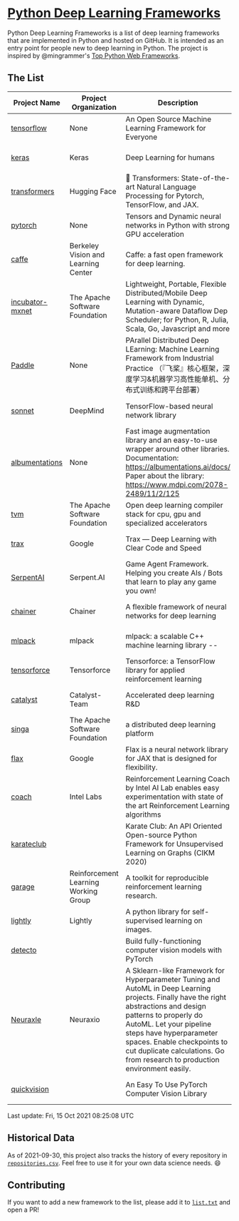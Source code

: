 # [Python Deep Learning Frameworks](https://www.github.com/shimst3r/python-deep-learning-frameworks)

Python Deep Learning Frameworks is a list of deep learning frameworks that are implemented in Python and hosted on GitHub. It is intended as an entry point for people new to deep learning in Python. The project is inspired by @mingrammer's [Top Python Web Frameworks](https://github.com/mingrammer/python-web-framework-stars).

## The List

| Project Name | Project Organization | Description | Stars | Forks | Open Issues | Last Commit |
| ------------ | -------------------- | ----------- | ----: | ----: | ----------: | ----------- |
| [tensorflow](https://tensorflow.org) | None | An Open Source Machine Learning Framework for Everyone | 159873 | 85652 | 3196 | 0 day(s) ago |
| [keras](http://keras.io/) | Keras | Deep Learning for humans | 52851 | 18841 | 305 | 0 day(s) ago |
| [transformers](https://huggingface.co/transformers) | Hugging Face | 🤗 Transformers: State-of-the-art Natural Language Processing for Pytorch, TensorFlow, and JAX. | 52514 | 12470 | 437 | 0 day(s) ago |
| [pytorch](https://pytorch.org) | None | Tensors and Dynamic neural networks in Python with strong GPU acceleration | 51411 | 14064 | 10084 | 0 day(s) ago |
| [caffe](http://caffe.berkeleyvision.org/) | Berkeley Vision and Learning Center | Caffe: a fast open framework for deep learning. | 31995 | 18895 | 1173 | 0 day(s) ago |
| [incubator-mxnet](https://mxnet.apache.org) | The Apache Software Foundation | Lightweight, Portable, Flexible Distributed/Mobile Deep Learning with Dynamic, Mutation-aware Dataflow Dep Scheduler; for Python, R, Julia, Scala, Go, Javascript and more | 19692 | 6874 | 1951 | 0 day(s) ago |
| [Paddle](http://www.paddlepaddle.org/) | None | PArallel Distributed Deep LEarning: Machine Learning Framework from Industrial Practice （『飞桨』核心框架，深度学习&机器学习高性能单机、分布式训练和跨平台部署） | 16693 | 4062 | 2823 | 0 day(s) ago |
| [sonnet](https://sonnet.dev/) | DeepMind | TensorFlow-based neural network library | 9031 | 1293 | 22 | 0 day(s) ago |
| [albumentations](https://albumentations.ai) | None | Fast image augmentation library and an easy-to-use wrapper around other libraries. Documentation:  https://albumentations.ai/docs/ Paper about the library: https://www.mdpi.com/2078-2489/11/2/125 | 8941 | 1142 | 232 | 0 day(s) ago |
| [tvm](https://tvm.apache.org/) | The Apache Software Foundation | Open deep learning compiler stack for cpu, gpu and specialized accelerators | 7234 | 2212 | 328 | 0 day(s) ago |
| [trax](https://github.com/google/trax) | Google | Trax — Deep Learning with Clear Code and Speed | 6507 | 653 | 83 | 1 day(s) ago |
| [SerpentAI](http://serpent.ai) | Serpent.AI | Game Agent Framework. Helping you create AIs / Bots that learn to play any game you own! | 6055 | 712 | 1 | 0 day(s) ago |
| [chainer](https://chainer.org) | Chainer | A flexible framework of neural networks for deep learning | 5619 | 1376 | 11 | 1 day(s) ago |
| [mlpack](https://www.mlpack.org/) | mlpack | mlpack: a scalable C++ machine learning library --  | 3828 | 1383 | 88 | 0 day(s) ago |
| [tensorforce](https://github.com/tensorforce/tensorforce) | Tensorforce | Tensorforce: a TensorFlow library for applied reinforcement learning | 3033 | 513 | 10 | 0 day(s) ago |
| [catalyst](https://catalyst-team.com) | Catalyst-Team | Accelerated deep learning R&D | 2734 | 342 | 9 | 0 day(s) ago |
| [singa](https://github.com/apache/singa) | The Apache Software Foundation | a distributed deep learning platform | 2366 | 705 | 37 | 4 day(s) ago |
| [flax](https://github.com/google/flax) | Google | Flax is a neural network library for JAX that is designed for flexibility. | 2191 | 265 | 166 | 1 day(s) ago |
| [coach](https://intellabs.github.io/coach/) | Intel Labs | Reinforcement Learning Coach by Intel AI Lab enables easy experimentation with state of the art Reinforcement Learning algorithms | 2057 | 412 | 87 | 1 day(s) ago |
| [karateclub](https://karateclub.readthedocs.io) |  | Karate Club: An API Oriented Open-source Python Framework for Unsupervised Learning on Graphs (CIKM 2020) | 1417 | 169 | 0 | 1 day(s) ago |
| [garage](https://github.com/rlworkgroup/garage) | Reinforcement Learning Working Group | A toolkit for reproducible reinforcement learning research. | 1314 | 241 | 217 | 0 day(s) ago |
| [lightly](https://github.com/lightly-ai/lightly) | Lightly | A python library for self-supervised learning on images. | 1253 | 77 | 51 | 0 day(s) ago |
| [detecto](https://detecto.readthedocs.io/) |  | Build fully-functioning computer vision models with PyTorch | 508 | 84 | 26 | 4 day(s) ago |
| [Neuraxle](https://www.neuraxle.org/) | Neuraxio | A Sklearn-like Framework for Hyperparameter Tuning and AutoML in Deep Learning projects. Finally have the right abstractions and design patterns to properly do AutoML. Let your pipeline steps have hyperparameter spaces. Enable checkpoints to cut duplicate calculations. Go from research to production environment easily. | 454 | 51 | 141 | 0 day(s) ago |
| [quickvision](https://github.com/oke-aditya/quickvision) |  | An Easy To Use PyTorch Computer Vision Library | 47 | 3 | 19 | 11 day(s) ago |

Last update: Fri, 15 Oct 2021 08:25:08 UTC

## Historical Data

As of 2021-09-30, this project also tracks the history of every repository in [`repositories.csv`](./repositories.csv). Feel free to use it for your own data science needs. :smile:

## Contributing

If you want to add a new framework to the list, please add it to [`list.txt`](./python-deep-learning-frameworks/list.txt) and open a PR!